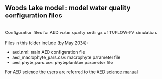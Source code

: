 ## Woods Lake model : model water quality configuration files

<br>
Configuration files for AED water quality settings of TUFLOW-FV simulation.
<br>
<br>
Files in this folder include (by May 2024):

- aed.nml: main AED configuration file
- aed_macrophyte_pars.csv: macrophyte parameter file
- aed_phyto_pars.csv: phytoplankton parameter file

For AED science the users are referred to the [AED science manual](https://aquaticecodynamics.github.io/aed-science/)
